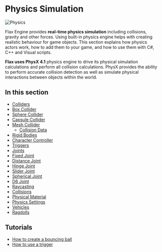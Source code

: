 # Physics Simulation

![Physics](media/boxes.gif)

Flax Engine provides **real-time physics simulation** including collisions, gravity and other forces.
Using built-in physics engine helps with creating realistic behaviour for game objects. This section explains how physics actors work, how to add them to your game, and how to use them with C#, C++ and Visual scripts.

**Flax uses PhysX 4.1** physics engine to drive its physical simulation calculations and perform all collision calculations. PhysX provides the ability to perform accurate collision detection as well as simulate physical interactions between objects within the world.

## In this section

* [Colliders](colliders/index.md)
 * [Box Collider](colliders/box-collider.md)
 * [Sphere Collider](colliders/sphere-collider.md)
 * [Capsule Collider](colliders/capsule-collider.md)
 * [Mesh Collider](colliders/mesh-collider.md)
   * [Collision Data](colliders/collision-data.md)
* [Rigid Bodies](rigid-bodies.md)
* [Character Controller](character-controller.md)
* [Triggers](triggers.md)
* [Joints](joints/index.md)
 * [Fixed Joint](joints/fixed-joint.md)
 * [Distance Joint](joints/distance-joint.md)
 * [Hinge Joint](joints/hinge-joint.md)
 * [Slider Joint](joints/slider-joint.md)
 * [Spherical Joint](joints/spherical-joint.md)
 * [D6 Joint](joints/d6-joint.md)
* [Raycasting](raycasting.md)
* [Collisions](collisions.md)
* [Physical Material](physical-material.md)
* [Physics Settings](physics-settings.md)
* [Vehicles](vehicles.md)
* [Ragdolls](ragdolls.md)

## Tutorials

* [How to create a bouncing ball](tutorials/bouncing-ball.md)
* [How to use a trigger](tutorials/use-trigger.md)

